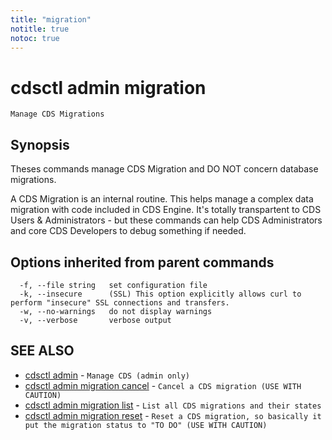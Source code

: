 ```yaml
---
title: "migration"
notitle: true
notoc: true
---
```

# cdsctl admin migration

`Manage CDS Migrations`

## Synopsis

Theses commands manage CDS Migration and DO NOT concern database migrations.
	
A CDS Migration is an internal routine. This helps manage a complex data migration with code included
in CDS Engine. It's totally transpartent to CDS Users & Administrators - but these commands can help
CDS Administrators and core CDS Developers to debug something if needed.
	

## Options inherited from parent commands

```
  -f, --file string   set configuration file
  -k, --insecure      (SSL) This option explicitly allows curl to perform "insecure" SSL connections and transfers.
  -w, --no-warnings   do not display warnings
  -v, --verbose       verbose output
```

## SEE ALSO

* [cdsctl admin](/docs/components/cdsctl/admin/)	 - `Manage CDS (admin only)`
* [cdsctl admin migration cancel](/docs/components/cdsctl/admin/migration/cancel/)	 - `Cancel a CDS migration (USE WITH CAUTION)`
* [cdsctl admin migration list](/docs/components/cdsctl/admin/migration/list/)	 - `List all CDS migrations and their states`
* [cdsctl admin migration reset](/docs/components/cdsctl/admin/migration/reset/)	 - `Reset a CDS migration, so basically it put the migration status to "TO DO" (USE WITH CAUTION)`

